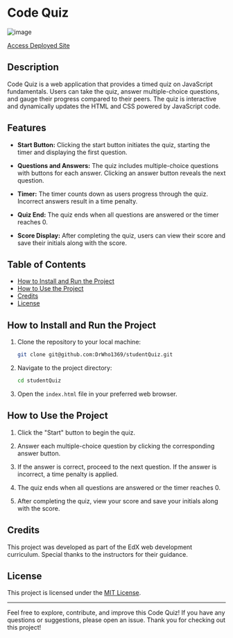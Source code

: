 # Code Quiz

![image](https://github.com/DrWho1369/studentQuiz/assets/125075858/9c750a3d-6e63-4ad4-a499-18170773394b)

[Access Deployed Site](https://drwho1369.github.io/studentQuiz/)

## Description

Code Quiz is a web application that provides a timed quiz on JavaScript fundamentals. Users can take the quiz, answer multiple-choice questions, and gauge their progress compared to their peers. The quiz is interactive and dynamically updates the HTML and CSS powered by JavaScript code.

## Features

- **Start Button:** Clicking the start button initiates the quiz, starting the timer and displaying the first question.

- **Questions and Answers:** The quiz includes multiple-choice questions with buttons for each answer. Clicking an answer button reveals the next question.

- **Timer:** The timer counts down as users progress through the quiz. Incorrect answers result in a time penalty.

- **Quiz End:** The quiz ends when all questions are answered or the timer reaches 0.

- **Score Display:** After completing the quiz, users can view their score and save their initials along with the score.

## Table of Contents

- [How to Install and Run the Project](#how-to-install-and-run-the-project)
- [How to Use the Project](#how-to-use-the-project)
- [Credits](#credits)
- [License](#license)

## How to Install and Run the Project

1. Clone the repository to your local machine:

   ```bash
   git clone git@github.com:DrWho1369/studentQuiz.git
   ```

2. Navigate to the project directory:

   ```bash
   cd studentQuiz
   ```

3. Open the `index.html` file in your preferred web browser.

## How to Use the Project

1. Click the "Start" button to begin the quiz.

2. Answer each multiple-choice question by clicking the corresponding answer button.

3. If the answer is correct, proceed to the next question. If the answer is incorrect, a time penalty is applied.

4. The quiz ends when all questions are answered or the timer reaches 0.

5. After completing the quiz, view your score and save your initials along with the score.

## Credits

This project was developed as part of the EdX web development curriculum. Special thanks to the instructors for their guidance.

## License

This project is licensed under the [MIT License](LICENSE).

---

Feel free to explore, contribute, and improve this Code Quiz! If you have any questions or suggestions, please open an issue. Thank you for checking out this project!
